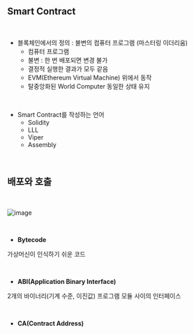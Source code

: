 ## Smart Contract

<br>

- 블록체인에서의 정의 : 불변의 컴퓨터 프로그램 (마스터링 이더리움)
  - 컴퓨터 프로그램
  - 불변 : 한 번 배포되면 변경 불가
  - 결정적 실행한 결과가 모두 같음
  - EVM(Ethereum Virtual Machine) 위에서 동작
  - 탈중앙화된 World Computer 동일한 상태 유지


<br>

- Smart Contract를 작성하는 언어
  - Solidity
  - LLL
  - Viper
  - Assembly


<br>

## 배포와 호출

<br>

![image](https://user-images.githubusercontent.com/97875998/186250250-6162ea8f-c5a0-4c1b-b0f5-2d24fd995294.png)

<br>

- **Bytecode**

가상머신이 인식하기 쉬운 코드

<br>

- **ABI(Application Binary Interface)**

2개의 바이너리(기계 수준, 이진값) 프로그램 모듈 사이의 인터페이스

<br>

- **CA(Contract Address)**

<br>
